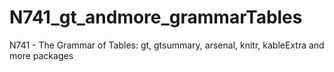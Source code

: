 # N741_gt_andmore_grammarTables
N741 - The Grammar of Tables: gt, gtsummary, arsenal, knitr, kableExtra and more packages
